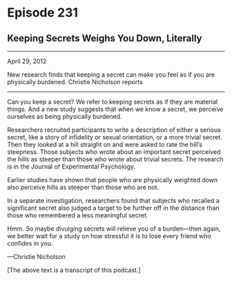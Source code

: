 # Episode 231

## Keeping Secrets Weighs You Down, Literally

---

April 29, 2012

New research finds that keeping a secret can make you feel as if you are physically burdened. Christie Nicholson reports

---

Can you keep a secret? We refer to keeping secrets as if they are material things. And a new study suggests that when we know a secret, we perceive ourselves as being physically burdened.

Researchers recruited participants to write a description of either a serious secret, like a story of infidelity or sexual orientation, or a more trivial secret. Then they looked at a hill straight on and were asked to rate the hill’s steepness. Those subjects who wrote about an important secret perceived the hills as steeper than those who wrote about trivial secrets. The research is in the Journal of Experimental Psychology.

Earlier studies have shown that people who are physically weighted down also perceive hills as steeper than those who are not.

In a separate investigation, researchers found that subjects who recalled a significant secret also judged a target to be further off in the distance than those who remembered a less meaningful secret.

Hmm. So maybe divulging secrets will relieve you of a burden—then again, we better wait for a study on how stressful it is to lose every friend who confides in you.

—Christie Nicholson

[The above text is a transcript of this podcast.]

